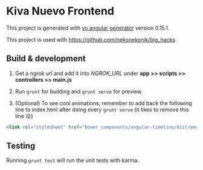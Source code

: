 # Kiva Nuevo Frontend

This project is generated with [yo angular generator](https://github.com/yeoman/generator-angular)
version 0.15.1.

This project is used with https://github.com/nekonekonik/big_hacks

## Build & development

1. Get a ngrok url and add it into *NGROK_URL* under **app >> scripts >> controllers >> main.js**

2. Run `grunt` for building and `grunt serve` for preview.

3. (Optional) To see cool animations, remember to add back the following line to index.html after doing every `grunt serve` (it likes to remove this line :stuck_out_tongue_winking_eye:)

```html
<link rel="stylesheet" href="bower_components/angular-timeline/dist/angular-timeline-animations.css" />
```

## Testing

Running `grunt test` will run the unit tests with karma.




